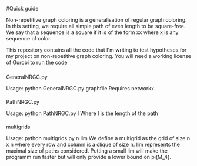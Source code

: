 #Quick guide

Non-repetitive graph coloring is a generalisation of regular graph coloring. In this setting, we require all simple path of even length to be square-free. We say that a sequence is a square if it is of the form xx where x is any sequence of color.


This repository contains all the code that I'm writing to test hypotheses for my project on non-repetitive graph coloring.
You will need a working license of Gurobi to run the code

#####
GeneralNRGC.py

Usage: python GeneralNRGC.py graphfile
Requires networkx

####
PathNRGC.py

Usage: python PathNRGC.py l
Where l is the length of the path

####
multigrids

Usage: python multigrids.py n lim
We define a multigrid as the grid of size n x n where every row and column is a clique of size n. lim represents the maximal size of paths considered. Putting a small lim will make the programm run faster but will only provide a lower bound on pi(M_4).

####

